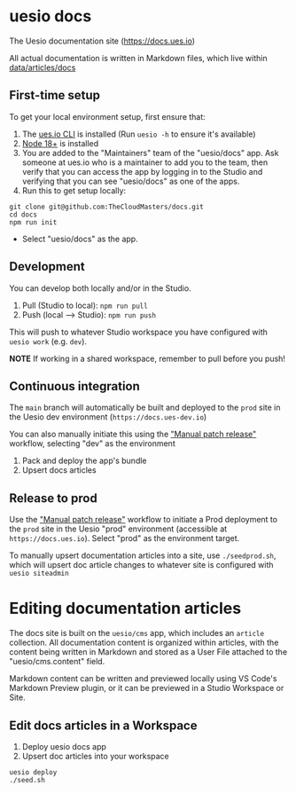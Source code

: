 # uesio docs

The Uesio documentation site (https://docs.ues.io)

All actual documentation is written in Markdown files, which live within [data/articles/docs](./data/articles/docs/)

## First-time setup

To get your local environment setup, first ensure that:

1. The [ues.io CLI](https://docs.ues.io/using-the-cli) is installed (Run `uesio -h` to ensure it's available)
2. [Node 18+](https://nodejs.org/en/download) is installed
3. You are added to the "Maintainers" team of the "uesio/docs" app. Ask someone at ues.io who is a maintainer to add you to the team, then verify that you can access the app by logging in to the Studio and verifying that you can see "uesio/docs" as one of the apps.
4. Run this to get setup locally:

```
git clone git@github.com:TheCloudMasters/docs.git
cd docs
npm run init
```

-   Select "uesio/docs" as the app.

## Development

You can develop both locally and/or in the Studio.

1. Pull (Studio to local): `npm run pull`
2. Push (local --> Studio): `npm run push`

This will push to whatever Studio workspace you have configured with `uesio work` (e.g. `dev`).

**NOTE** If working in a shared workspace, remember to pull before you push!

## Continuous integration

The `main` branch will automatically be built and deployed to the `prod` site in the Uesio dev environment (`https://docs.ues-dev.io`)

You can also manually initiate this using the ["Manual patch release"](<(./github/workflows/manual_patch_release.yaml)>) workflow, selecting "dev" as the environment

1. Pack and deploy the app's bundle
2. Upsert docs articles

## Release to prod

Use the ["Manual patch release"](./github/workflows/manual_patch_release.yaml) workflow to initiate a Prod deployment to the `prod` site in the Uesio "prod" environment (accessible at `https://docs.ues.io`). Select "prod" as the environment target.

To manually upsert documentation articles into a site, use `./seedprod.sh`, which will upsert doc article changes to whatever site is configured with `uesio siteadmin`

# Editing documentation articles

The docs site is built on the `uesio/cms` app, which includes an `article` collection. All documentation content is organized within articles, with the content being written in Markdown and stored as a User File attached to the "uesio/cms.content" field.

Markdown content can be written and previewed locally using VS Code's Markdown Preview plugin, or it can be previewed in a Studio Workspace or Site.

## Edit docs articles in a Workspace

1. Deploy uesio docs app
2. Upsert doc articles into your workspace

```
uesio deploy
./seed.sh
```
